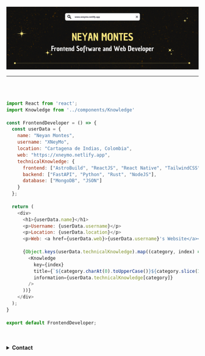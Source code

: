 <p align="center">
  <img src="https://github.com/XNeyMo/XNeyMo/blob/main/assets/banner.png">
</p>

---

<br>
<br>

```js
import React from 'react';
import Knowledge from '../components/Knowledge'

const FrontendDeveloper = () => {
  const userData = {
    name: "Neyan Montes",
    username: "XNeyMo",
    location: "Cartagena de Indias, Colombia",
    web: "https://xneymo.netlify.app",
    technicalKnowledge: {
      frontend: ["AstroBuild", "ReactJS", "React Native", "TailwindCSS", "HTML", "CSS", "JavaScript"],
      backend: ["FastAPI", "Python", "Rust", "NodeJS"],
      database: ["MongoDB", "JSON"]
    }
  };

  return (
    <div>
      <h1>{userData.name}</h1>
      <p>Username: {userData.username}</p>
      <p>Location: {userData.location}</p>
      <p>Web: <a href={userData.web}>{userData.username}'s Website</a></p>

      {Object.keys(userData.technicalKnowledge).map((category, index) => (
        <Knowledge
          key={index}
          title={`${category.charAt(0).toUpperCase()}${category.slice(1)} Technologies`}
          information={userData.technicalKnowledge[category]}
        />
      ))}
    </div>
  );
}

export default FrontendDeveloper;
```

<br>
<br>

<details>
  <summary><b>Contact</b></summary>

  - Website: [XNeyMo](https://xneymo.netlify.app)
  - GitHub: [XNeyMo](https://github.com/XNeyMo)
  - LinkedIn: [Neyan Montes](https://www.linkedin.com/in/neyanmontes/)
  - UpWork: [Neyan Montes](https://www.upwork.com/freelancers/~016725aa35a6808ac8)
  - Telegram: [XNeyMo](https://t.me/xneymo)
  - Email: [Neyan Montes](mailto:xneymodev@gmail.com)
</details>
